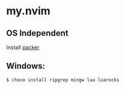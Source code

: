# my.nvim
## OS Independent
Install [packer](https://github.com/wbthomason/packer.nvim)

## Windows:
``
$ choco install ripgrep mingw lua luarocks
``
